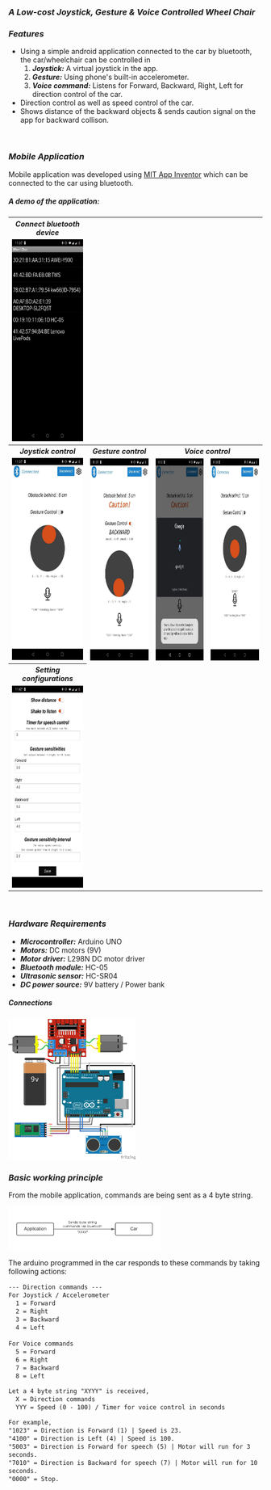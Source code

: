 ### *A Low-cost Joystick, Gesture & Voice Controlled Wheel Chair*

### *Features*
- Using a simple android application connected to the car by bluetooth, the car/wheelchair can be controlled in
  1. ***Joystick:*** A virtual joystick in the app.
  2. ***Gesture:*** Using phone's built-in accelerometer.
  3. ***Voice command:*** Listens for Forward, Backward, Right, Left for direction control of the car.
- Direction control as well as speed control of the car.
- Shows distance of the backward objects & sends caution signal on the app for backward collison.

<br>

### *Mobile Application*
Mobile application was developed using [MIT App Inventor](https://appinventor.mit.edu/) which can be connected to the car using bluetooth.

##### *A demo of the application:*

<table>
  <tr>
    <th>
      <i>Connect bluetooth device</i>
    </th>
  </tr>
  <tr>
    <td>
      <img src="https://github.com/FarhanSadaf/Wheel-Chair/blob/main/tutorial/1-connect-bluetooth.jpg" height=400>
    </td>
  </tr>
  <tr>
    <th>
      <i>Joystick control</i>
    </th>
    <th>
      <i>Gesture control</i>
    </th>
    <th colspan=2>
      <i>Voice control</i>
    </th>
  </tr>
  <tr>
    <td>
      <img src="https://github.com/FarhanSadaf/Wheel-Chair/blob/main/tutorial/2-joystick-control.jpg" height=400>
    </td>
    <td>
      <img src="https://github.com/FarhanSadaf/Wheel-Chair/blob/main/tutorial/3-gesture-control.jpg" height=400>
    </td>
    <td>
      <img src="https://github.com/FarhanSadaf/Wheel-Chair/blob/main/tutorial/4-voice-control.jpg" height=400>
    </td>
    <td>
      <img src="https://github.com/FarhanSadaf/Wheel-Chair/blob/main/tutorial/5-voice-control.jpg" height=400>
    </td>
  </tr>
  <tr>
    <th>
      <i>Setting configurations</i>
    </th>
  </tr>
  <tr>
    <td>
      <img src="https://github.com/FarhanSadaf/Wheel-Chair/blob/main/tutorial/6-settings.jpg" height=400>
    </td>
  </tr>
</table>

<br>

### *Hardware Requirements*
- ***Microcontroller:*** Arduino UNO
- ***Motors:*** DC motors (9V)
- ***Motor driver:*** L298N DC motor driver
- ***Bluetooth module:*** HC-05
- ***Ultrasonic sensor:*** HC-SR04
- ***DC power source:*** 9V battery / Power bank

##### *Connections*
<img src="https://github.com/FarhanSadaf/Wheel-Chair/blob/main/tutorial/Sketch_bb.png" width=50%>

<br>

### *Basic working principle*
From the mobile application, commands are being sent as a 4 byte string.

<img src="https://github.com/FarhanSadaf/Wheel-Chair/blob/main/tutorial/bluetooth-app-to-car-1.png" width=60%>

The arduino programmed in the car responds to these commands by taking following actions:
```
--- Direction commands ---
For Joystick / Accelerometer
  1 = Forward
  2 = Right
  3 = Backward
  4 = Left
  
For Voice commands
  5 = Forward
  6 = Right
  7 = Backward
  8 = Left
```

```
Let a 4 byte string "XYYY" is received,
  X = Direction commands
  YYY = Speed (0 - 100) / Timer for voice control in seconds
```

```
For example,
"1023" = Direction is Forward (1) | Speed is 23.
"4100" = Direction is Left (4) | Speed is 100.
"5003" = Direction is Forward for speech (5) | Motor will run for 3 seconds.
"7010" = Direction is Backward for speech (7) | Motor will run for 10 seconds.
"0000" = Stop.
```
